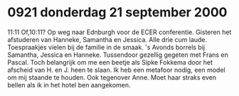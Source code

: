 # 0921 donderdag 21 september 2000
11:11	Of,10:11? Op weg naar Ednburgh voor de ECER conferentie. Gisteren het afstuderen van Hanneke, Samantha en Jessica. Alle drie cum laude. Toespraakjes vielen bij de familie in de smaak. 's Avonds borrels bij Samantha, Jessica en Hanneke. Tussendoor gezellig gegeten met Frans en Pascal. Toch belangrijk om me een beetje als Sipke Fokkema door het afscheid van H.  en J. heen te slaan. Ik heb een metafoor nodig, een model om mij staande te houden. Ook tegenover Anne. Moet haar straks even bellen als ik in het hotel ben aangekomen.
